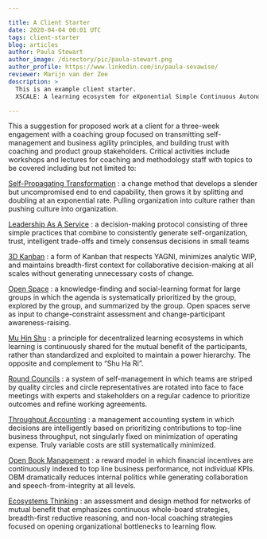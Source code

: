 ```yaml
---

title: A Client Starter
date: 2020-04-04 00:01 UTC
tags: client-starter
blog: articles
author: Paula Stewart
author_image: /directory/pic/paula-stewart.png
author_profile: https://www.linkedin.com/in/paula-sevawise/
reviewer: Marijn van der Zee
description: >
  This is an example client starter.
  XSCALE: A learning ecosystem for eXponential Simple Continuous Autonomous Learning Ecosystems

---
```


This a suggestion for proposed work at a client for a three-week engagement with a coaching group focused on transmitting self-management and business agility principles, and building trust with coaching and product group stakeholders. Critical activities include workshops and lectures for coaching and methodology staff with topics to be covered including but not limited to:

[Self-Propagating Transformation] : a change method that develops a slender but uncompromised end to end capability, then grows it by splitting and doubling at an exponential rate. Pulling organization into culture rather than pushing culture into organization.

[Leadership As A Service] : a decision-making protocol consisting of three simple practices that combine to consistently generate self-organization, trust, intelligent trade-offs and timely consensus decisions in small teams

[3D Kanban] : a form of Kanban that respects YAGNI, minimizes analytic WIP, and maintains breadth-first context for collaborative decision-making at all scales without generating unnecessary costs of change.

[Open Space] : a knowledge-finding and social-learning format for large groups in which the agenda is systematically prioritized by the group, explored by the group, and summarized by the group. Open spaces serve as input to change-constraint assessment and change-participant awareness-raising.

[Mu Hin Shu] : a principle for decentralized learning ecosystems in which learning is continuously shared for the mutual benefit of the participants, rather than standardized and exploited to maintain a power hierarchy. The opposite and complement to “Shu Ha Ri”.

[Round Councils] : a system of self-management in which teams are striped by quality circles and circle representatives are rotated into face to face meetings with experts and stakeholders on a regular cadence to prioritize outcomes and refine working agreements. 

[Throughput Accounting] : a management accounting system in which decisions are intelligently based on prioritizing contributions to top-line business throughput, not singularly fixed on minimization of operating expense. Truly variable costs are still systematically minimized.

[Open Book Management] : a reward model in which financial incentives are continuously indexed to top line business performance, not individual KPIs. OBM dramatically reduces internal politics while generating collaboration and speech-from-integrity at all levels.

[Ecosystems Thinking] : an assessment and design method for networks of mutual benefit that emphasizes continuous whole-board strategies, breadth-first reductive reasoning, and non-local coaching strategies focused on opening organizational bottlenecks to learning flow.

  [Self-Propagating Transformation]: https://medium.com/@xscalealliance/self-propagating-transformation-e7668c28dbd4
  [Leadership As A Service]: https://medium.com/@xscalealliance/leadership-as-a-service-6bf4ebb1199b
  [3D Kanban]: /articles/2017/09/04/3d-kanban.html
  [Open Space]: https://openspaceworld.org/wp2/
  [Mu Hin Shu]: https://medium.com/@xscalealliance/the-samurai-and-the-tea-master-7ae63d7af640
  [Round Councils]: https://medium.com/@xscalealliance/round-councils-a9f8eaaaf363
  [Throughput Accounting]: https://www.scienceofbusiness.com/throughput-accounting/
  [Open Book Management]: https://www.forbes.com/sites/fotschcase/2017/07/25/the-business-case-for-open-book-management/#ecc50c558831
  [Ecosystems Thinking]: https://medium.com/@paulastewart_63278/12-principles-of-ecosystems-thinking-653ef3b958f2

